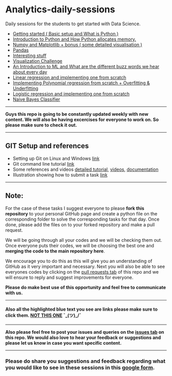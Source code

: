 # Analytics-daily-sessions

Daily sessions for the students to get started with Data Science.

- [Getting started ( Basic setup and What is Python )](./1/)
- [Introduction to Python and How Python allocates memory.](./2/)
- [Numpy and Matplotlib + bonus ( some detailed visualisation )](./3/)
- [Pandas](./4/)
- [Interesting stuff](./5/)
- [Visualization Challenge](./Visualization-challenge/)
- [An Introduction to ML and What are the different buzz words we hear about every day](./6/)
- [Linear regression and implementing one from scratch](./7/)
- [Implementing Polynomial regression from scratch + Overfitting & Underfitting](./8/)
- [Logistic regression and implementing one from scratch](./9/)
- [Naive Bayes Classifier](./10/)

------

**Guys this repo is going to be constantly updated weekly with new content. We will also be having excercises for everyone to work on. So please make sure to check it out.**

------
## GIT Setup and references

- Setting up Git on Linux and Windows [link](./GIT/git_setup.md)
- Git command line tutorial [link](./GIT/GIT-what_it_is.md)
- Some references and videos [detailed tutorial](https://github.com/MukundVarmaT/GIT-notes), [videos](https://www.youtube.com/watch?v=uR6G2v_WsRA), [documentation](https://git-scm.com/book/en/v2)
- Illustration showing how to submit a task [link](./GIT/submit_task.md)

------

## Note:
For the case of these tasks I suggest everyone to please **fork this repository** to your personal GitHub page and create a python file on the corresponding folder to solve the corresponding tasks for that day. Once done, please add the files on to your forked repository and make a pull request. 

We will be going through all your codes and we will be checking them out. Once everyone puts their codes, we will be choosing the best one and **merging the code to the main repository here**.

We encourage you to do this as this will give you an understanding of GitHub as it very important and necessary. Next you will also be able to see everyones codes by clicking on the [pull requests tab](https://github.com/analytics-club-iitm/Daily-Sessions/pulls) of this repo and we will ensure to reply and suggest improvements for everyone.

**Please do make best use of this opportunity and feel free to communicate with us.**

------

#### Also all the highlighted blue text you see are links please make sure to click them. [NOT THIS ONE](https://google.com)  ¯\_(ツ)_/¯

------

**Also please feel free to post your issues and queries on the [issues tab](https://github.com/analytics-club-iitm/Daily-Sessions/issues) on this repo. We would also love to hear your feedback or suggestions and please let us know in case you want specific content.**

------

### Please do share you suggestions and feedback regarding what you would like to see in these sessions in this [google form](https://forms.gle/8G9j9C6BbFW5FFiZA).

